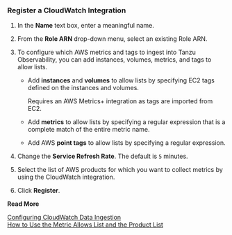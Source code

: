 ### Register a CloudWatch Integration


1. In the **Name** text box, enter a meaningful name.
2. From the **Role ARN** drop-down menu, select an existing Role ARN.
3. To configure which AWS metrics and tags to ingest into Tanzu Observability, you can add instances, volumes, metrics, and tags to allow lists. 

   * Add **instances** and **volumes** to allow lists by specifying EC2 tags defined on the instances and volumes. 
  
     Requires an AWS Metrics+ integration as tags are imported from EC2. 

   * Add **metrics** to allow lists by specifying a regular expression that is a complete match of the entire metric name. 
  
   * Add AWS **point tags** to allow lists by specifying a regular expression.
4. Change the **Service Refresh Rate**. The default is `5` minutes.
5. Select the list of AWS products for which you want to collect metrics by using the CloudWatch integration. 
6. Click **Register**.

**Read More**

[Configuring CloudWatch Data Ingestion](https://docs.wavefront.com/integrations_aws_metrics.html#configuring-cloudwatch-data-ingestion)<br/>
[How to Use the Metric Allows List and the Product List](https://docs.wavefront.com/integrations_aws_metrics.html#how-to-use-the-metric-allow-list-and-the-products-list)
